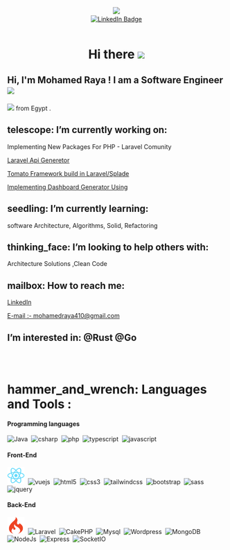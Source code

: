 <div id="header" align="center">
 <img src="https://media.giphy.com/media/M9kgjEsLG6LMbYC9dl/giphy.gif" width="360" >
<div id="badges">
  <a href="https://www.linkedin.com/in/mohamed-raya-05a23b14b">
    <img src="https://img.shields.io/badge/LinkedIn-blue?style=for-the-badge&logo=linkedin&logoColor=white" alt="LinkedIn Badge"/>
  </a>
</div>
<img src="https://komarev.com/ghpvc/?username=khaledAbodaif&style=flat-square&color=blue" alt=""/>
<h1>
  Hi there
  <img src="https://media.giphy.com/media/hvRJCLFzcasrR4ia7z/giphy.gif" width="30px"/>
</h1>
</div>
<h2> Hi, I'm Mohamed Raya ! I am a Software Engineer  <img src="https://media.giphy.com/media/mGcNjsfWAjY5AEZNw6/giphy.gif" width="50"></h2>
<img src="https://media.giphy.com/media/WUlplcMpOCEmTGBtBW/giphy.gif" width="30"> 
from Egypt .
<h2> telescope: I’m currently working on:</h2>
<p>
 Implementing New Packages For PHP - Laravel Comunity 
</p>
<p><a href="https://github.com/tomatophp/tomato-api">Laravel Api Generetor</a></p>

<p><a href="https://docs.tomatophp.com">Tomato Framework build in Laravel/Splade</a></p>
 
 <p><a href="https://github.com/queents/vilt">Implementing Dashboard Generator Using</a></p>
 
<h2>seedling: I’m currently learning:</h2>
  <p>software Architecture, Algorithms, Solid, Refactoring</p>
  <h2>thinking_face: I’m looking to help others with:</h2>
  <p>Architecture Solutions ,Clean Code</p>
 <h2> mailbox: How to reach me: </h2>
 <p><a href="https://www.linkedin.com/in/mohamed-raya-05a23b14b">LinkedIn</a></p>
  <p><a href="mohamedraya410@gmail.com">E-mail :- mohamedraya410@gmail.com</a></p>
  <h2> I’m interested in: @Rust @Go </h2>
<br/>
<br/>
<h1>hammer_and_wrench: Languages and Tools : </h1>
  <h4>Programming languages </h4>
  <div>
  <img src="https://cdn.jsdelivr.net/gh/devicons/devicon/icons/cplusplus/cplusplus-original.svg" title="Java" alt="Java" width="40" height="40"/>&nbsp;
<img src="https://cdn.jsdelivr.net/gh/devicons/devicon/icons/csharp/csharp-original.svg" title="csharp" alt="csharp" width="40" height="40"/>&nbsp;
  <img src="https://cdn.jsdelivr.net/gh/devicons/devicon/icons/php/php-plain.svg" title="php" alt="php" width="40" height="40"/>&nbsp;
  <img src="https://cdn.jsdelivr.net/gh/devicons/devicon/icons/typescript/typescript-original.svg" title="typescript" alt="typescript" width="40" height="40"/>&nbsp;
  <img src="https://cdn.jsdelivr.net/gh/devicons/devicon/icons/javascript/javascript-original.svg" title="javascript" alt="javascript" width="40" height="40"/>&nbsp;
</div>
  <h4>Front-End </h4>
<div>
  <img src="https://raw.githubusercontent.com/devicons/devicon/v2.15.1/icons/react/react-original.svg" title="ReactJs" alt="reactjs" width="40" height="40"/>&nbsp;
  <img src="https://cdn.jsdelivr.net/gh/devicons/devicon/icons/vuejs/vuejs-original.svg" title="vuejs" alt="vuejs" width="40" height="40"/>&nbsp;
  <img src="https://cdn.jsdelivr.net/gh/devicons/devicon/icons/html5/html5-original.svg" title="html5" alt="html5" width="40" height="40"/>&nbsp;
  <img src="https://cdn.jsdelivr.net/gh/devicons/devicon/icons/css3/css3-original.svg" title="css3" alt="css3" width="40" height="40"/>&nbsp;
  <img src="https://cdn.jsdelivr.net/gh/devicons/devicon/icons/tailwindcss/tailwindcss-original-wordmark.svg" title="tailwindcss" alt="tailwindcss" width="40" height="40"/>&nbsp;
  <img src="https://cdn.jsdelivr.net/gh/devicons/devicon/icons/bootstrap/bootstrap-original.svg" title="bootstrap" alt="bootstrap" width="40" height="40"/>&nbsp;
  <img src="https://cdn.jsdelivr.net/gh/devicons/devicon/icons/sass/sass-original.svg" title="sass" alt="sass" width="40" height="40"/>&nbsp;
  <img src="https://cdn.jsdelivr.net/gh/devicons/devicon/icons/jquery/jquery-original.svg" title="jquery" alt="jquery" width="40" height="40"/>&nbsp;
  <div>
    <h4>Back-End </h4>
<div>
  <img src="https://raw.githubusercontent.com/devicons/devicon/v2.15.1/icons/codeigniter/codeigniter-plain.svg" title="Codeigniter" alt="Codeigniter" width="40" height="40"/>&nbsp;
  <img src="https://cdn.jsdelivr.net/gh/devicons/devicon/icons/laravel/laravel-plain.svg" title="Laravel" alt="Laravel" width="40" height="40"/>&nbsp;
  <img src="https://cdn.jsdelivr.net/gh/devicons/devicon/icons/cakephp/cakephp-original.svg" title="CakePHP" alt="CakePHP" width="40" height="40"/>&nbsp;
  <img src="https://cdn.jsdelivr.net/gh/devicons/devicon/icons/mysql/mysql-original.svg" title="Mysql" alt="Mysql" width="40" height="40"/>&nbsp;
  <img src="https://cdn.jsdelivr.net/gh/devicons/devicon/icons/wordpress/wordpress-original.svg" title="Wordpress" alt="Wordpress" width="40" height="40"/>&nbsp;
  <img src="https://cdn.jsdelivr.net/gh/devicons/devicon/icons/mongodb/mongodb-original.svg" title="MongoDB" alt="MongoDB" width="40" height="40"/>&nbsp;
  <img src="https://cdn.jsdelivr.net/gh/devicons/devicon/icons/nodejs/nodejs-original.svg" title="NodeJs" alt="NodeJs" width="40" height="40"/>&nbsp;
  <img src="https://cdn.jsdelivr.net/gh/devicons/devicon/icons/express/express-original.svg" title="Express" alt="Express" width="40" height="40"/>&nbsp;
  <img src="https://cdn.jsdelivr.net/gh/devicons/devicon/icons/socketio/socketio-original.svg" title="SocketIO" alt="SocketIO" width="40" height="40"/>&nbsp;
  <div>
